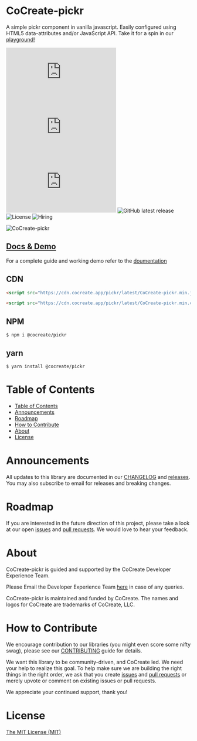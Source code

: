 # CoCreate-pickr

A simple pickr component in vanilla javascript. Easily configured using HTML5 data-attributes and/or JavaScript API. Take it for a spin in our [playground!](https://cocreate.app/docs/pickr)

![minified](https://img.badgesize.io/https://cdn.cocreate.app/pickr/latest/CoCreate-pickr.min.js?style=flat-square&label=minified&color=orange)
![gzip](https://img.badgesize.io/https://cdn.cocreate.app/pickr/latest/CoCreate-pickr.min.js?compression=gzip&style=flat-square&label=gzip&color=yellow)
![brotli](https://img.badgesize.io/https://cdn.cocreate.app/pickr/latest/CoCreate-pickr.min.js?compression=brotli&style=flat-square&label=brotli)
![GitHub latest release](https://img.shields.io/github/v/release/CoCreate-app/CoCreate-pickr?style=flat-square)
![License](https://img.shields.io/github/license/CoCreate-app/CoCreate-pickr?style=flat-square)
![Hiring](https://img.shields.io/static/v1?style=flat-square&label=&message=Hiring&color=blueviolet)

![CoCreate-pickr](https://cdn.cocreate.app/docs/CoCreate-pickr.gif)

## [Docs & Demo](https://cocreate.app/docs/pickr)

For a complete guide and working demo refer to the [doumentation](https://cocreate.app/docs/pickr)

## CDN

```html
<script src="https://cdn.cocreate.app/pickr/latest/CoCreate-pickr.min.js"></script>
```

```html
<script src="https://cdn.cocreate.app/pickr/latest/CoCreate-pickr.min.css"></script>
```

## NPM

```shell
$ npm i @cocreate/pickr
```

## yarn

```shell
$ yarn install @cocreate/pickr
```

# Table of Contents

- [Table of Contents](#table-of-contents)
- [Announcements](#announcements)
- [Roadmap](#roadmap)
- [How to Contribute](#how-to-contribute)
- [About](#about)
- [License](#license)

<a name="announcements"></a>

# Announcements

All updates to this library are documented in our [CHANGELOG](https://github.com/CoCreate-app/CoCreate-pickr/blob/master/CHANGELOG.md) and [releases](https://github.com/CoCreate-app/CoCreate-pickr/releases). You may also subscribe to email for releases and breaking changes.

<a name="roadmap"></a>

# Roadmap

If you are interested in the future direction of this project, please take a look at our open [issues](https://github.com/CoCreate-app/CoCreate-pickr/issues) and [pull requests](https://github.com/CoCreate-app/CoCreate-pickr/pulls). We would love to hear your feedback.

<a name="about"></a>

# About

CoCreate-pickr is guided and supported by the CoCreate Developer Experience Team.

Please Email the Developer Experience Team [here](mailto:develop@cocreate.app) in case of any queries.

CoCreate-pickr is maintained and funded by CoCreate. The names and logos for CoCreate are trademarks of CoCreate, LLC.

<a name="contribute"></a>

# How to Contribute

We encourage contribution to our libraries (you might even score some nifty swag), please see our [CONTRIBUTING](https://github.com/CoCreate-app/CoCreate-pickr/blob/master/CONTRIBUTING.md) guide for details.

We want this library to be community-driven, and CoCreate led. We need your help to realize this goal. To help make sure we are building the right things in the right order, we ask that you create [issues](https://github.com/CoCreate-app/CoCreate-pickr/issues) and [pull requests](https://github.com/CoCreate-app/CoCreate-pickr/pulls) or merely upvote or comment on existing issues or pull requests.

We appreciate your continued support, thank you!

# License

[The MIT License (MIT)](https://github.com/CoCreate-app/CoCreate-pickr/blob/master/LICENSE)

